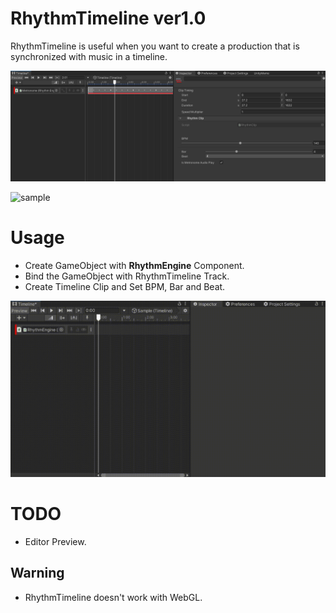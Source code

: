 # RhythmTimeline ver1.0
RhythmTimeline is useful when you want to create a production that is synchronized with music in a timeline.

![main](desc/rhythmtimeline_main.png)

![sample](desc/rhythmtimeline_sample.gif)

# Usage
- Create GameObject with **RhythmEngine** Component.
- Bind the GameObject with RhythmTimeline Track.
- Create Timeline Clip and Set BPM, Bar and Beat.

![gif](desc/rhythmtimeline_gif.gif)

# TODO
- Editor Preview.

## Warning
- RhythmTimeline doesn't work with WebGL.